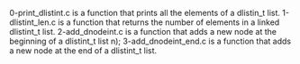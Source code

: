 0-print_dlistint.c is a function that prints all the elements of a dlistin_t list.
1-dlistint_len.c is a function that returns the number of elements in a linked dlistint_t list.
2-add_dnodeint.c is a function that adds a new node at the beginning of a dlistint_t list n);
3-add_dnodeint_end.c is a function that adds a new node at the end of a dlistint_t list.